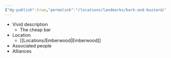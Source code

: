 ```yaml
---
{"dg-publish":true,"permalink":"/locations/landmarks/bark-and-buzzard/","tags":["Landmark"],"noteIcon":""}
---
```


- Vivid description
	- The cheap bar
- Location
	- [[Locations/Emberwood\|Emberwood]]
- Associated people
- Alliances